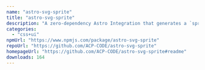 ```yaml
---
name: "astro-svg-sprite"
title: "astro-svg-sprite"
description: "A zero-dependency Astro Integration that generates a `sprite.svg` from SVG files in your Astro project."
categories:
  - "css+ui"
npmUrl: "https://www.npmjs.com/package/astro-svg-sprite"
repoUrl: "https://github.com/ACP-CODE/astro-svg-sprite"
homepageUrl: "https://github.com/ACP-CODE/astro-svg-sprite#readme"
downloads: 164
---
```

